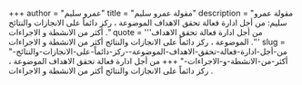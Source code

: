+++
author = "عمرو سليم"
title = "مقولة عمرو سليم"
description = "مقولة عمرو سليم: من أجل ادارة فعالة تحقق الاهداف الموضوعة ، ركز دائماً على الانجازات والنتائج أكثر من الانشطة و الاجراءات ."
quote = '''من أجل ادارة فعالة تحقق الاهداف الموضوعة ، ركز دائماً على الانجازات والنتائج أكثر من الانشطة و الاجراءات .''' 
slug = "من-أجل-ادارة-فعالة-تحقق-الاهداف-الموضوعة--ركز-دائماً-على-الانجازات-والنتائج-أكثر-من-الانشطة-و-الاجراءات-"
+++
من أجل ادارة فعالة تحقق الاهداف الموضوعة ، ركز دائماً على الانجازات والنتائج أكثر من الانشطة و الاجراءات .
